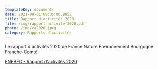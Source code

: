 ```yaml
---
templateKey: documents
date: 2021-09-01T09:35:00.985Z
title: Rapport d'activités 2020
file: /img/rapport-activite-2020.pdf
photo: /img/ra2020.jpeg
category: Rapports d'activités
---
```

Le rapport d'activités 2020 de France Nature Environnement Bourgogne Franche-Comté

<a href="/img/rapport-activite-2020.pdf" target="_blank">FNEBFC - Rapport d'activités 2020</a>